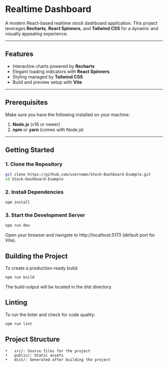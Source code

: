 # Realtime Dashboard

A modern React-based realtime stock dashboard application. This project leverages **Recharts**, **React Spinners**, and **Tailwind CSS** for a dynamic and visually appealing experience.

---

## Features

- Interactive charts powered by **Recharts**
- Elegant loading indicators with **React Spinners**
- Styling managed by **Tailwind CSS**
- Build and preview setup with **Vite**

---

## Prerequisites

Make sure you have the following installed on your machine:

1. **Node.js** (v16 or newer)
2. **npm** or **yarn** (comes with Node.js)

---

## Getting Started

### 1. Clone the Repository
```bash
git clone https://github.com/username/Stock-Dashboard-Example.git
cd Stock-Dashboard-Example
```

### 2. Install Dependencies
```bash
npm install
```

### 3. Start the Development Server
```bash
npm run dev
```

Open your browser and navigate to http://localhost:5173 (default port for Vite).

## Building the Project
To create a production-ready build:
```bash
npm run build
```

The build output will be located in the dist directory.

## Linting
To run the linter and check for code quality:
```bash
npm run lint
```

## Project Structure
	•	src/: Source files for the project
	•	public/: Static assets
	•	dist/: Generated after building the project
